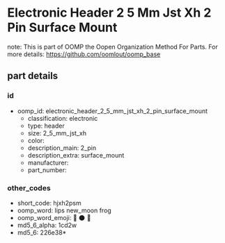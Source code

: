 # Electronic Header 2 5 Mm Jst Xh 2 Pin Surface Mount  

note: This is part of OOMP the Oopen Organization Method For Parts. For more details: https://github.com/oomlout/oomp_base

##  part details





### id
* oomp_id: electronic_header_2_5_mm_jst_xh_2_pin_surface_mount
  * classification: electronic
  * type: header
  * size: 2_5_mm_jst_xh
  * color: 
  * description_main: 2_pin
  * description_extra: surface_mount
  * manufacturer: 
  * part_number: 

### other_codes
* short_code: hjxh2psm
* oomp_word: lips new_moon frog
* oomp_word_emoji: :lips: :new_moon: :frog:
* md5_6_alpha: 1cd2w
* md5_6: 226e38* 